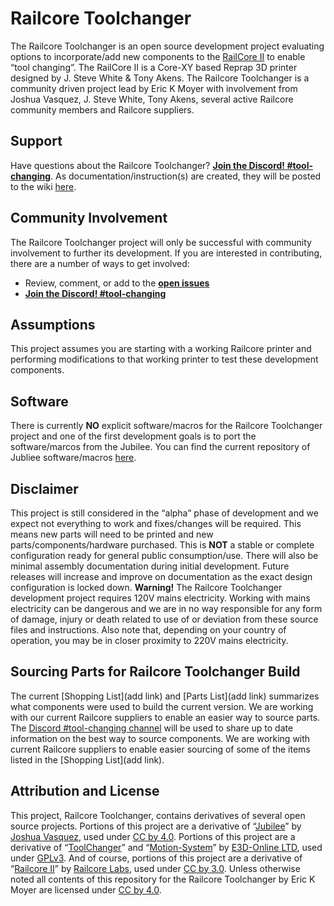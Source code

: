 Railcore Toolchanger
=======

The Railcore Toolchanger is an open source development project evaluating options to incorporate/add new components to the [RailCore II][wiki] to enable “tool changing”. The RailCore II is a Core-XY based Reprap 3D printer designed by J. Steve White & Tony Akens.  The Railcore Toolchanger is a community driven project lead by Eric K Moyer with involvement from Joshua Vasquez, J. Steve White, Tony Akens, several active Railcore community members and Railcore suppliers.

## Support

Have questions about the Railcore Toolchanger? **[Join the Discord! #tool-changing][discord]**.
As documentation/instruction(s) are created, they will be posted to the wiki [here](https://railcore.org/customization/).

## Community Involvement

The Railcore Toolchanger project will only be successful with community involvement to further its development. If you are interested in contributing, there are a number of ways to get involved:

* Review, comment, or add to the **[open issues](https://github.com/railcore/parts/issues)**
* **[Join the Discord! #tool-changing][discord]**

## Assumptions
This project assumes you are starting with a working Railcore printer and performing modifications to that working printer to test these development components.  

## Software
There is currently **NO** explicit software/macros for the Railcore Toolchanger project and one of the first development goals is to port the software/marcos from the Jubilee.  You can find the current repository of Jubliee software/macros [here](https://github.com/machineagency/jubilee/tree/master/software).

## Disclaimer
This project is still considered in the “alpha” phase of development and we expect not everything to work and fixes/changes will be required. This means new parts will need to be printed and new parts/components/hardware purchased. This is **NOT** a stable or complete configuration ready for general public consumption/use. There will also be minimal assembly documentation during initial development. Future releases will increase and improve on documentation as the exact design configuration is locked down.
**Warning!** The Railcore Toolchanger development project requires 120V mains electricity. Working with mains electricity can be dangerous and we are in no way responsible for any form of damage, injury or death related to use of or deviation from these source files and instructions. Also note that, depending on your country of operation, you may be in closer proximity to 220V mains electricity.

## Sourcing Parts for Railcore Toolchanger Build
The current [Shopping List](add link) and [Parts List](add link) summarizes what components were used to build the current version.  We are working with our current Railcore suppliers to enable an easier way to source parts. The [Discord #tool-changing channel][discord] will be used to share up to date information on the best way to source components.  We are working with current Railcore suppliers to enable easier sourcing of some of the items listed in the [Shopping List](add link).
  
## Attribution and License
This project, Railcore Toolchanger, contains derivatives of several open source projects.  Portions of this project are a derivative of “[Jubilee](https://github.com/machineagency/jubilee)” by [Joshua Vasquez](https://twitter.com/Poofjunior), used under [CC by 4.0][cc-by-4.0].  Portions of this project are a derivative of “[ToolChanger](https://github.com/e3donline/ToolChanger)” and “[Motion-System](https://github.com/e3donline/Motion-System)” by [E3D-Online LTD](www.e3d-online.com), used under [GPLv3](https://www.gnu.org/licenses/gpl-3.0.en.html). And of course, portions of this project are a derivative of “[Railcore II](https://github.com/railcore/parts)” by [Railcore Labs][wiki], used under [CC by 3.0][cc-by].  Unless otherwise noted all contents of this repository for the Railcore Toolchanger by Eric K Moyer are licensed under [CC by 4.0][cc-by-4.0]. 

[cc-by]: https://creativecommons.org/licenses/by/3.0/
[cc-by-4.0]: https://creativecommons.org/licenses/by/4.0/
[cc-by-image]: https://i.creativecommons.org/l/by-sa/3.0/88x31.png
[discord]: https://discord.gg/Sy569Hq
[wiki]: https://railcore.org
[jubilee wiki]: https://jubilee3d.com/
